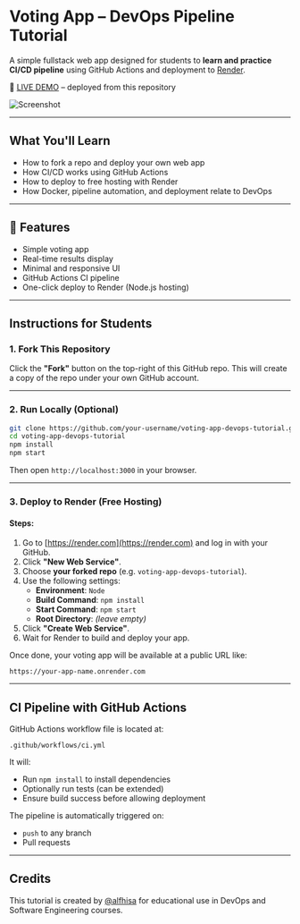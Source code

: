 # Voting App – DevOps Pipeline Tutorial

A simple fullstack web app designed for students to **learn and practice CI/CD pipeline** using GitHub Actions and deployment to [Render](https://render.com).

🚀 [LIVE DEMO](https://voting-app-devops-tutorial.onrender.com) – deployed from this repository  

![Screenshot](https://github.com/alfhisa/voting-app-devops-tutorial/raw/main/demo.png)

---

## What You'll Learn

- How to fork a repo and deploy your own web app
- How CI/CD works using GitHub Actions
- How to deploy to free hosting with Render
- How Docker, pipeline automation, and deployment relate to DevOps

---

## 📂 Features

- Simple voting app
- Real-time results display
- Minimal and responsive UI
- GitHub Actions CI pipeline
- One-click deploy to Render (Node.js hosting)

---

## Instructions for Students

### 1. **Fork This Repository**

Click the **"Fork"** button on the top-right of this GitHub repo. This will create a copy of the repo under your own GitHub account.

---

### 2. **Run Locally (Optional)**

```bash
git clone https://github.com/your-username/voting-app-devops-tutorial.git
cd voting-app-devops-tutorial
npm install
npm start
```

Then open `http://localhost:3000` in your browser.

---

### 3. **Deploy to Render (Free Hosting)**

#### Steps:

1. Go to [https://render.com](https://render.com) and log in with your GitHub.
2. Click **"New Web Service"**.
3. Choose **your forked repo** (e.g. `voting-app-devops-tutorial`).
4. Use the following settings:
   - **Environment**: `Node`
   - **Build Command**: `npm install`
   - **Start Command**: `npm start`
   - **Root Directory**: *(leave empty)*
5. Click **"Create Web Service"**.
6. Wait for Render to build and deploy your app.

Once done, your voting app will be available at a public URL like:
```
https://your-app-name.onrender.com
```

---

## CI Pipeline with GitHub Actions

GitHub Actions workflow file is located at:

```
.github/workflows/ci.yml
```

It will:
- Run `npm install` to install dependencies
- Optionally run tests (can be extended)
- Ensure build success before allowing deployment

The pipeline is automatically triggered on:
- `push` to any branch
- Pull requests

---

## Credits

This tutorial is created by [@alfhisa](https://github.com/alfhisa) for educational use in DevOps and Software Engineering courses.
